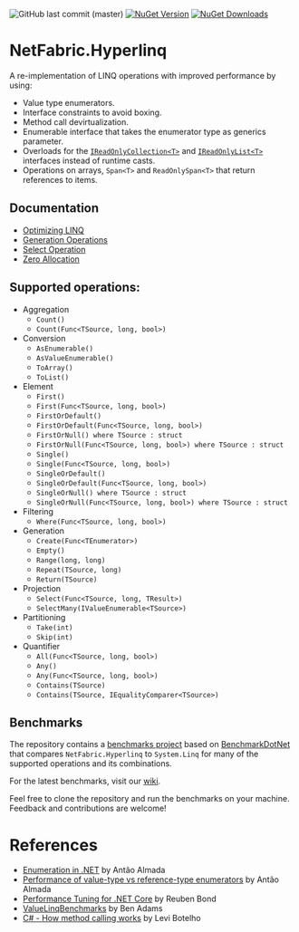 ![GitHub last commit (master)](https://img.shields.io/github/last-commit/NetFabric/NetFabric.Hyperlinq/master.svg?logo=github&logoColor=lightgray&style=popout-square)
[![NuGet Version](https://img.shields.io/nuget/v/NetFabric.Hyperlinq.svg?style=popout-square&logoColor=lightgray&logo=nuget)](https://www.nuget.org/packages/NetFabric.Hyperlinq/)
[![NuGet Downloads](https://img.shields.io/nuget/dt/NetFabric.Hyperlinq.svg?style=popout-square&logoColor=lightgray&logo=nuget)](https://www.nuget.org/packages/NetFabric.Hyperlinq/)

# NetFabric.Hyperlinq

A re-implementation of LINQ operations with improved performance by using:

- Value type enumerators.
- Interface constraints to avoid boxing.
- Method call devirtualization.
- Enumerable interface that takes the enumerator type as generics parameter.
- Overloads for the [`IReadOnlyCollection<T>`](https://docs.microsoft.com/en-us/dotnet/api/system.collections.generic.ireadonlycollection-1) and [`IReadOnlyList<T>`](https://docs.microsoft.com/en-us/dotnet/api/system.collections.generic.ireadonlylist-1) interfaces instead of runtime casts.
- Operations on arrays, `Span<T>` and `ReadOnlySpan<T>` that return references to items.

## Documentation

- [Optimizing LINQ](https://medium.com/@antao.almada/netfabric-hyperlinq-optimizing-linq-348e02566cef)
- [Generation Operations](https://medium.com/@antao.almada/netfabric-hyperlinq-generation-operations-6530826a70ca)
- [Select Operation](https://medium.com/@antao.almada/netfabric-hyperlinq-select-operation-e4ac2bbfb187)
- [Zero Allocation](https://medium.com/@antao.almada/netfabric-hyperlinq-zero-allocation-fe5d0dd6b1a6)

## Supported operations:

- Aggregation
  - `Count()`
  - `Count(Func<TSource, long, bool>)`
- Conversion
  - `AsEnumerable()`
  - `AsValueEnumerable()`
  - `ToArray()`
  - `ToList()`
- Element
  - `First()`
  - `First(Func<TSource, long, bool>)`
  - `FirstOrDefault()`
  - `FirstOrDefault(Func<TSource, long, bool>)`
  - `FirstOrNull() where TSource : struct`
  - `FirstOrNull(Func<TSource, long, bool>) where TSource : struct`
  - `Single()`
  - `Single(Func<TSource, long, bool>)`
  - `SingleOrDefault()`
  - `SingleOrDefault(Func<TSource, long, bool>)`
  - `SingleOrNull() where TSource : struct`
  - `SingleOrNull(Func<TSource, long, bool>) where TSource : struct` 
- Filtering
  - `Where(Func<TSource, long, bool>)`
- Generation
  - `Create(Func<TEnumerator>)`
  - `Empty()`
  - `Range(long, long)`
  - `Repeat(TSource, long)`
  - `Return(TSource)`
- Projection
  - `Select(Func<TSource, long, TResult>)`
  - `SelectMany(IValueEnumerable<TSource>)`
- Partitioning
  - `Take(int)`
  - `Skip(int)`
- Quantifier
  - `All(Func<TSource, long, bool>)`
  - `Any()`
  - `Any(Func<TSource, long, bool>)`
  - `Contains(TSource)`
  - `Contains(TSource, IEqualityComparer<TSource>)`

## Benchmarks

The repository contains a [benchmarks project](https://github.com/NetFabric/NetFabric.Hyperlinq/tree/master/NetFabric.Hyperlinq.Benchmarks) based on [BenchmarkDotNet](https://benchmarkdotnet.org) that compares `NetFabric.Hyperlinq` to `System.Linq` for many of the supported operations and its combinations.

For the latest benchmarks, visit our [wiki](https://github.com/NetFabric/NetFabric.Hyperlinq/wiki).

Feel free to clone the repository and run the benchmarks on your machine. Feedback and contributions are welcome!

# References

- [Enumeration in .NET](https://blog.usejournal.com/enumeration-in-net-d5674921512e) by Antão Almada
- [Performance of value-type vs reference-type enumerators](https://medium.com/@antao.almada/performance-of-value-type-vs-reference-type-enumerators-820ab1acc291) by Antão Almada
- [Performance Tuning for .NET Core](https://reubenbond.github.io/posts/dotnet-perf-tuning) by Reuben Bond
- [ValueLinqBenchmarks](https://gist.github.com/benaadams/294cbd41ec1179638cb4b5495a15accf) by Ben Adams
- [C# - How method calling works](http://www.levibotelho.com/development/how-method-calling-works/) by Levi Botelho
